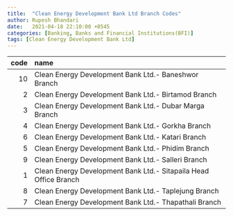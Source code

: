 ```yaml
---
title:  "Clean Energy Development Bank Ltd Branch Codes"
author: Rupesh Bhandari
date:   2021-04-18 22:10:00 +0545
categories: [Banking, Banks and Financial Institutions(BFI)]
tags: [Clean Energy Development Bank Ltd]
---
```


|   code | name                                                             |
|-------:|:-----------------------------------------------------------------|
|     10 | Clean Energy Development Bank Ltd.- Baneshwor Branch             |
|      2 | Clean Energy Development Bank Ltd.- Birtamod Branch              |
|      3 | Clean Energy Development Bank Ltd.- Dubar Marga Branch           |
|      4 | Clean Energy Development Bank Ltd.- Gorkha Branch                |
|      6 | Clean Energy Development Bank Ltd.- Katari Branch                |
|      5 | Clean Energy Development Bank Ltd.- Phidim Branch                |
|      9 | Clean Energy Development Bank Ltd.- Salleri Branch               |
|      1 | Clean Energy Development Bank Ltd.- Sitapaila Head Office Branch |
|      8 | Clean Energy Development Bank Ltd.- Taplejung Branch             |
|      7 | Clean Energy Development Bank Ltd.- Thapathali Branch            |